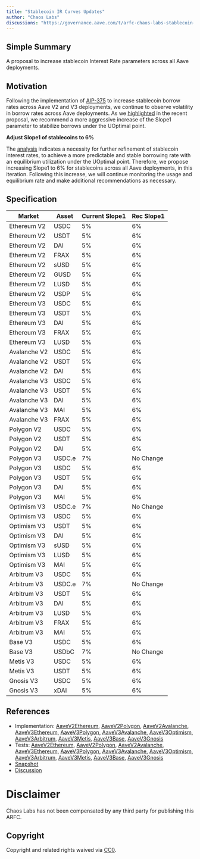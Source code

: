 ```yaml
---
title: "Stablecoin IR Curves Updates"
author: "Chaos Labs"
discussions: "https://governance.aave.com/t/arfc-chaos-labs-stablecoin-ir-curves-updates/15838"
---
```


## Simple Summary

A proposal to increase stablecoin Interest Rate parameters across all Aave deployments.

## Motivation

Following the implementation of [AIP-375](https://app.aave.com/governance/proposal/375/) to increase stablecoin borrow rates across Aave V2 and V3 deployments, we continue to observe volatility in borrow rates across Aave deployments. As we [highlighted](https://governance.aave.com/t/arfc-increase-optimal-borrow-rates-for-ethereum-stablecoin-markets/15096/3) in the recent proposal, we recommend a more aggressive increase of the Slope1 parameter to stabilize borrows under the UOptimal point.

**Adjust Slope1 of stablecoins to 6%**

The [analysis](https://governance.aave.com/t/arfc-chaos-labs-stablecoin-ir-curves-updates/15838) indicates a necessity for further refinement of stablecoin interest rates, to achieve a more predictable and stable borrowing rate with an equilibrium utilization under the UOptimal point.
Therefore, we propose increasing Slope1 to 6% for stablecoins across all Aave deployments, in this iteration. Following this increase, we will continue monitoring the usage and equilibrium rate and make additional recommendations as necessary.

## Specification

| Market       | Asset  | Current Slope1 | Rec Slope1 |
| ------------ | ------ | -------------- | ---------- |
| Ethereum V2  | USDC   | 5%             | 6%         |
| Ethereum V2  | USDT   | 5%             | 6%         |
| Ethereum V2  | DAI    | 5%             | 6%         |
| Ethereum V2  | FRAX   | 5%             | 6%         |
| Ethereum V2  | sUSD   | 5%             | 6%         |
| Ethereum V2  | GUSD   | 5%             | 6%         |
| Ethereum V2  | LUSD   | 5%             | 6%         |
| Ethereum V2  | USDP   | 5%             | 6%         |
| Ethereum V3  | USDC   | 5%             | 6%         |
| Ethereum V3  | USDT   | 5%             | 6%         |
| Ethereum V3  | DAI    | 5%             | 6%         |
| Ethereum V3  | FRAX   | 5%             | 6%         |
| Ethereum V3  | LUSD   | 5%             | 6%         |
| Avalanche V2 | USDC   | 5%             | 6%         |
| Avalanche V2 | USDT   | 5%             | 6%         |
| Avalanche V2 | DAI    | 5%             | 6%         |
| Avalanche V3 | USDC   | 5%             | 6%         |
| Avalanche V3 | USDT   | 5%             | 6%         |
| Avalanche V3 | DAI    | 5%             | 6%         |
| Avalanche V3 | MAI    | 5%             | 6%         |
| Avalanche V3 | FRAX   | 5%             | 6%         |
| Polygon V2   | USDC   | 5%             | 6%         |
| Polygon V2   | USDT   | 5%             | 6%         |
| Polygon V2   | DAI    | 5%             | 6%         |
| Polygon V3   | USDC.e | 7%             | No Change  |
| Polygon V3   | USDC   | 5%             | 6%         |
| Polygon V3   | USDT   | 5%             | 6%         |
| Polygon V3   | DAI    | 5%             | 6%         |
| Polygon V3   | MAI    | 5%             | 6%         |
| Optimism V3  | USDC.e | 7%             | No Change  |
| Optimism V3  | USDC   | 5%             | 6%         |
| Optimism V3  | USDT   | 5%             | 6%         |
| Optimism V3  | DAI    | 5%             | 6%         |
| Optimism V3  | sUSD   | 5%             | 6%         |
| Optimism V3  | LUSD   | 5%             | 6%         |
| Optimism V3  | MAI    | 5%             | 6%         |
| Arbitrum V3  | USDC   | 5%             | 6%         |
| Arbitrum V3  | USDC.e | 7%             | No Change  |
| Arbitrum V3  | USDT   | 5%             | 6%         |
| Arbitrum V3  | DAI    | 5%             | 6%         |
| Arbitrum V3  | LUSD   | 5%             | 6%         |
| Arbitrum V3  | FRAX   | 5%             | 6%         |
| Arbitrum V3  | MAI    | 5%             | 6%         |
| Base V3      | USDC   | 5%             | 6%         |
| Base V3      | USDbC  | 7%             | No Change  |
| Metis V3     | USDC   | 5%             | 6%         |
| Metis V3     | USDT   | 5%             | 6%         |
| Gnosis V3    | USDC   | 5%             | 6%         |
| Gnosis V3    | xDAI   | 5%             | 6%         |

## References

- Implementation: [AaveV2Ethereum](https://github.com/bgd-labs/aave-proposals-v3/blob/cfbcf8fce5a168a5bd17d9dae385e0ca7d39d560/src/20231221_Multi_StablecoinIRCurvesUpdates/AaveV2Ethereum_StablecoinIRCurvesUpdates_20231221.sol), [AaveV2Polygon](https://github.com/bgd-labs/aave-proposals-v3/blob/cfbcf8fce5a168a5bd17d9dae385e0ca7d39d560/src/20231221_Multi_StablecoinIRCurvesUpdates/AaveV2Polygon_StablecoinIRCurvesUpdates_20231221.sol), [AaveV2Avalanche](https://github.com/bgd-labs/aave-proposals-v3/blob/cfbcf8fce5a168a5bd17d9dae385e0ca7d39d560/src/20231221_Multi_StablecoinIRCurvesUpdates/AaveV2Avalanche_StablecoinIRCurvesUpdates_20231221.sol), [AaveV3Ethereum](https://github.com/bgd-labs/aave-proposals-v3/blob/cfbcf8fce5a168a5bd17d9dae385e0ca7d39d560/src/20231221_Multi_StablecoinIRCurvesUpdates/AaveV3Ethereum_StablecoinIRCurvesUpdates_20231221.sol), [AaveV3Polygon](https://github.com/bgd-labs/aave-proposals-v3/blob/cfbcf8fce5a168a5bd17d9dae385e0ca7d39d560/src/20231221_Multi_StablecoinIRCurvesUpdates/AaveV3Polygon_StablecoinIRCurvesUpdates_20231221.sol), [AaveV3Avalanche](https://github.com/bgd-labs/aave-proposals-v3/blob/cfbcf8fce5a168a5bd17d9dae385e0ca7d39d560/src/20231221_Multi_StablecoinIRCurvesUpdates/AaveV3Avalanche_StablecoinIRCurvesUpdates_20231221.sol), [AaveV3Optimism](https://github.com/bgd-labs/aave-proposals-v3/blob/cfbcf8fce5a168a5bd17d9dae385e0ca7d39d560/src/20231221_Multi_StablecoinIRCurvesUpdates/AaveV3Optimism_StablecoinIRCurvesUpdates_20231221.sol), [AaveV3Arbitrum](https://github.com/bgd-labs/aave-proposals-v3/blob/cfbcf8fce5a168a5bd17d9dae385e0ca7d39d560/src/20231221_Multi_StablecoinIRCurvesUpdates/AaveV3Arbitrum_StablecoinIRCurvesUpdates_20231221.sol), [AaveV3Metis](https://github.com/bgd-labs/aave-proposals-v3/blob/cfbcf8fce5a168a5bd17d9dae385e0ca7d39d560/src/20231221_Multi_StablecoinIRCurvesUpdates/AaveV3Metis_StablecoinIRCurvesUpdates_20231221.sol), [AaveV3Base](https://github.com/bgd-labs/aave-proposals-v3/blob/cfbcf8fce5a168a5bd17d9dae385e0ca7d39d560/src/20231221_Multi_StablecoinIRCurvesUpdates/AaveV3Base_StablecoinIRCurvesUpdates_20231221.sol), [AaveV3Gnosis](https://github.com/bgd-labs/aave-proposals-v3/blob/cfbcf8fce5a168a5bd17d9dae385e0ca7d39d560/src/20231221_Multi_StablecoinIRCurvesUpdates/AaveV3Gnosis_StablecoinIRCurvesUpdates_20231221.sol)
- Tests: [AaveV2Ethereum](https://github.com/bgd-labs/aave-proposals-v3/blob/cfbcf8fce5a168a5bd17d9dae385e0ca7d39d560/src/20231221_Multi_StablecoinIRCurvesUpdates/AaveV2Ethereum_StablecoinIRCurvesUpdates_20231221.t.sol), [AaveV2Polygon](https://github.com/bgd-labs/aave-proposals-v3/blob/cfbcf8fce5a168a5bd17d9dae385e0ca7d39d560/src/20231221_Multi_StablecoinIRCurvesUpdates/AaveV2Polygon_StablecoinIRCurvesUpdates_20231221.t.sol), [AaveV2Avalanche](https://github.com/bgd-labs/aave-proposals-v3/blob/cfbcf8fce5a168a5bd17d9dae385e0ca7d39d560/src/20231221_Multi_StablecoinIRCurvesUpdates/AaveV2Avalanche_StablecoinIRCurvesUpdates_20231221.t.sol), [AaveV3Ethereum](https://github.com/bgd-labs/aave-proposals-v3/blob/cfbcf8fce5a168a5bd17d9dae385e0ca7d39d560/src/20231221_Multi_StablecoinIRCurvesUpdates/AaveV3Ethereum_StablecoinIRCurvesUpdates_20231221.t.sol), [AaveV3Polygon](https://github.com/bgd-labs/aave-proposals-v3/blob/cfbcf8fce5a168a5bd17d9dae385e0ca7d39d560/src/20231221_Multi_StablecoinIRCurvesUpdates/AaveV3Polygon_StablecoinIRCurvesUpdates_20231221.t.sol), [AaveV3Avalanche](https://github.com/bgd-labs/aave-proposals-v3/blob/cfbcf8fce5a168a5bd17d9dae385e0ca7d39d560/src/20231221_Multi_StablecoinIRCurvesUpdates/AaveV3Avalanche_StablecoinIRCurvesUpdates_20231221.t.sol), [AaveV3Optimism](https://github.com/bgd-labs/aave-proposals-v3/blob/cfbcf8fce5a168a5bd17d9dae385e0ca7d39d560/src/20231221_Multi_StablecoinIRCurvesUpdates/AaveV3Optimism_StablecoinIRCurvesUpdates_20231221.t.sol), [AaveV3Arbitrum](https://github.com/bgd-labs/aave-proposals-v3/blob/cfbcf8fce5a168a5bd17d9dae385e0ca7d39d560/src/20231221_Multi_StablecoinIRCurvesUpdates/AaveV3Arbitrum_StablecoinIRCurvesUpdates_20231221.t.sol), [AaveV3Metis](https://github.com/bgd-labs/aave-proposals-v3/blob/cfbcf8fce5a168a5bd17d9dae385e0ca7d39d560/src/20231221_Multi_StablecoinIRCurvesUpdates/AaveV3Metis_StablecoinIRCurvesUpdates_20231221.t.sol), [AaveV3Base](https://github.com/bgd-labs/aave-proposals-v3/blob/cfbcf8fce5a168a5bd17d9dae385e0ca7d39d560/src/20231221_Multi_StablecoinIRCurvesUpdates/AaveV3Base_StablecoinIRCurvesUpdates_20231221.t.sol), [AaveV3Gnosis](https://github.com/bgd-labs/aave-proposals-v3/blob/cfbcf8fce5a168a5bd17d9dae385e0ca7d39d560/src/20231221_Multi_StablecoinIRCurvesUpdates/AaveV3Gnosis_StablecoinIRCurvesUpdates_20231221.t.sol)
- [Snapshot](https://snapshot.org/#/aave.eth/proposal/0x7c158085e4aa7de3a337d0a84a31eed65a7f7f9e3dce45ec90205b448e6f7ab9)
- [Discussion](https://governance.aave.com/t/arfc-chaos-labs-stablecoin-ir-curves-updates/15838)

# Disclaimer

Chaos Labs has not been compensated by any third party for publishing this ARFC.

## Copyright

Copyright and related rights waived via [CC0](https://creativecommons.org/publicdomain/zero/1.0/).
